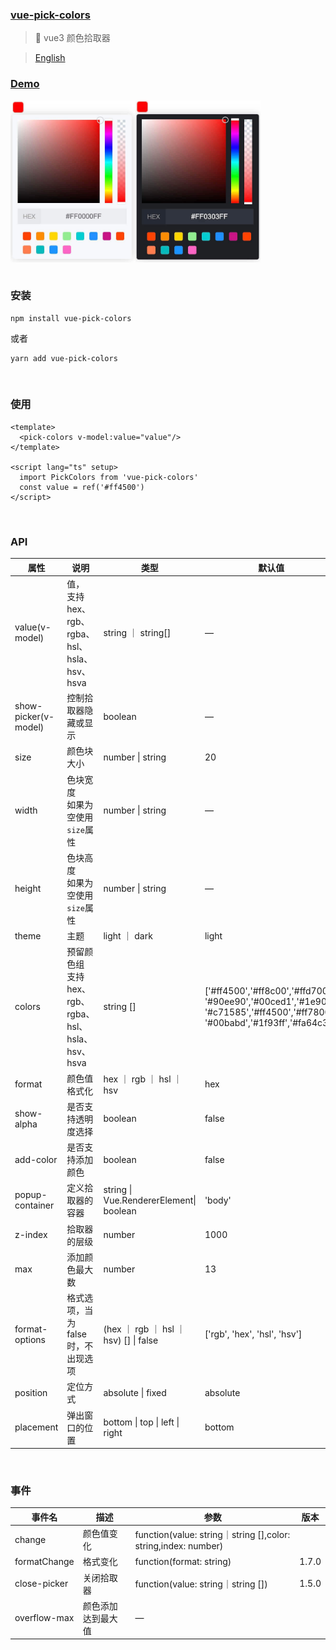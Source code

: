 ### [vue-pick-colors](https://github.com/qiuzongyuan/vue-pick-colors)

>  🎉 vue3 颜色拾取器

> [English ](https://github.com/qiuzongyuan/vue-pick-colors/blob/main/README-en.md)

### [Demo](https://qiuzongyuan.github.io/vue-pick-colors/zh/use.html)

<div style="display: flex">
    <img src="./images/effect-light.png" style="width:200px;" />
    <img src="./images/effect-dark.png" style="width:200px;" />
</div>


<br/>

### 安装

```
npm install vue-pick-colors
```

或者

```
yarn add vue-pick-colors
```

<br/>

### 使用

```
<template>
  <pick-colors v-model:value="value"/>
</template>

<script lang="ts" setup>
  import PickColors from 'vue-pick-colors'
  const value = ref('#ff4500')
</script>
```

<br/>

### API

| 属性                 | 说明                                                    | 类型                                    | 默认值                                                       | 版本  |
| -------------------- | ------------------------------------------------------- | --------------------------------------- | ------------------------------------------------------------ | ----- |
| value(v-model)       | 值，<br/>支持hex、rgb、rgba、hsl、hsla、hsv、hsva       | string ｜ string[]                      | —                                                            |       |
| show-picker(v-model) | 控制拾取器隐藏或显示                                    | boolean                                 | —                                                            | 1.5.0 |
| size                 | 颜色块大小                                              | number \| string                        | 20                                                           |       |
| width                | 色块宽度<br />如果为空使用 `size`属性                   | number \| string                        | —                                                            | 1.5.0 |
| height               | 色块高度<br />如果为空使用 `size`属性                   | number \| string                        | —                                                            | 1.5.0 |
| theme                | 主题                                                    | light ｜ dark                           | light                                                        |       |
| colors               | 预留颜色组<br/>支持hex、rgb、rgba、hsl、hsla、hsv、hsva | string []                               | ['#ff4500','#ff8c00','#ffd700', '#90ee90','#00ced1','#1e90ff', '#c71585','#ff4500','#ff7800', '#00babd','#1f93ff','#fa64c3'] |       |
| format               | 颜色值格式化                                            | hex ｜ rgb ｜ hsl ｜ hsv                | hex                                                          |       |
| show-alpha           | 是否支持透明度选择                                      | boolean                                 | false                                                        |       |
| add-color            | 是否支持添加颜色                                        | boolean                                 | false                                                        |       |
| popup-container      | 定义拾取器的容器                                        | string \| Vue.RendererElement\| boolean | 'body'                                                       | 1.5.0 |
| z-index              | 拾取器的层级                                            | number                                  | 1000                                                         | 1.5.0 |
| max                  | 添加颜色最大数                                          | number                                  | 13                                                           |       |
| format-options        | 格式选项，当为false时，不出现选项                       | (hex ｜ rgb ｜ hsl ｜ hsv) [] \| false  | ['rgb', 'hex', 'hsl', 'hsv']                                 | 1.7.0 |
| position             | 定位方式                                                | absolute \| fixed                       | absolute                                                     | 1.7.0 |
| placement            | 弹出窗口的位置                                          | bottom \| top \| left \| right          | bottom                                                       | 1.7.0 |

<br/>

### 事件

| 事件名       | 描述               | 参数                                                         | 版本  |
| ------------ | ------------------ | ------------------------------------------------------------ | ----- |
| change       | 颜色值变化         | function(value: string｜string [],color: string,index: number) |       |
| formatChange | 格式变化           | function(format: string)                                     | 1.7.0 |
| close-picker | 关闭拾取器         | function(value: string｜string [])                           | 1.5.0 |
| overflow-max | 颜色添加达到最大值 | —                                                            |       |